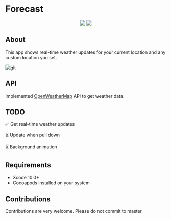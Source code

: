 # Forecast

<p align="center">
    <img src="https://img.shields.io/badge/iOS-12.0+-blue.svg" />
    <img src="https://img.shields.io/badge/Swift-5.0-brightgreen.svg" />
  
  </p>
  
## About
 
This app shows real-time weather updates for your current location and any custom location you set. 

![git](https://user-images.githubusercontent.com/50599874/62951094-5426bb00-bdb7-11e9-91e8-dab24651b20a.png)

## API 

Implemented [OpenWeatherMap](https://openweathermap.org) API to get weather data.

## TODO

✅ Get real-time weather updates 

⏳ Update when pull down 

⏳ Background animation 

## Requirements

- Xcode 10.0+
- Cocoapods installed on your system 

## Contributions

Contributions are very welcome. Please do not commit to master.
